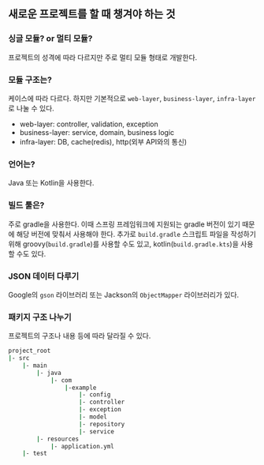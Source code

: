 ## 새로운 프로젝트를 할 때 챙겨야 하는 것

### 싱글 모듈? or 멀티 모듈?

프로젝트의 성격에 따라 다르지만 주로 멀티 모듈 형태로 개발한다.

### 모듈 구조는?

케이스에 따라 다르다. 하지만 기본적으로 `web-layer`, `business-layer`, `infra-layer`로 나눌 수 있다.

- web-layer: controller, validation, exception
- business-layer: service, domain, business logic
- infra-layer: DB, cache(redis), http(외부 API와의 통신)

### 언어는?

Java 또는 Kotlin을 사용한다.

### 빌드 툴은?

주로 gradle을 사용한다. 이때 스프링 프레임워크에 지원되는 gradle 버전이 있기 때문에 해당 버전에 맞춰서 사용해야 한다. 추가로 `build.gradle` 스크립트 파일을 작성하기 위해 groovy(`build.gradle`)를 사용할 수도 있고, kotlin(`build.gradle.kts`)을 사용할 수도 있다.

### JSON 데이터 다루기

Google의 `gson` 라이브러리 또는 Jackson의 `ObjectMapper` 라이브러리가 있다.

### 패키지 구조 나누기

프로젝트의 구조나 내용 등에 따라 달라질 수 있다.

```cmd
project_root
|- src
	|- main
		|- java
			|- com
				|-example
					|- config
					|- controller
					|- exception
					|- model
					|- repository
					|- service
		|- resources
			|- application.yml
	|- test
```
